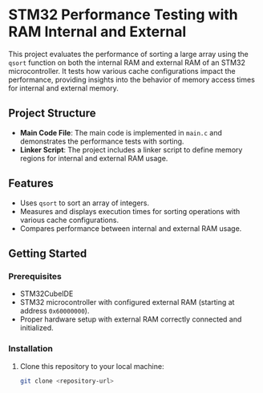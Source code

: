 # STM32 Performance Testing with RAM Internal and External

This project evaluates the performance of sorting a large array using the `qsort` function on both the internal RAM and external RAM of an STM32 microcontroller. It tests how various cache configurations impact the performance, providing insights into the behavior of memory access times for internal and external memory.

## Project Structure

- **Main Code File**: The main code is implemented in `main.c` and demonstrates the performance tests with sorting.
- **Linker Script**: The project includes a linker script to define memory regions for internal and external RAM usage.

## Features

- Uses `qsort` to sort an array of integers.
- Measures and displays execution times for sorting operations with various cache configurations.
- Compares performance between internal and external RAM usage.

## Getting Started

### Prerequisites

- STM32CubeIDE
- STM32 microcontroller with configured external RAM (starting at address `0x60000000`).
- Proper hardware setup with external RAM correctly connected and initialized.

### Installation

1. Clone this repository to your local machine:
   ```bash
   git clone <repository-url>

